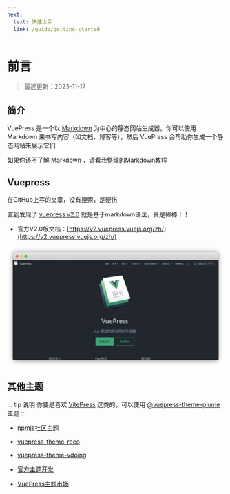 ```yaml
---
next:
  text: 快速上手
  link: /guide/getting-started
---
```


# 前言

> 最近更新：2023-11-17



## 简介

VuePress 是一个以 [Markdown](https://zh.wikipedia.org/wiki/Markdown) 为中心的静态网站生成器。你可以使用 Markdown 来书写内容（如文档、博客等），然后 VuePress 会帮助你生成一个静态网站来展示它们


如果你还不了解 Markdown ，[请看我整理的Markdown教程](https://yiov.top/daily/markdown/)



## Vuepress <Badge type="warning" text="v2.0" vertical="top" />


在GitHub上写的文章，没有搜索，是硬伤


直到发现了 [vuepress v2.0](https://github.com/vuepress/vuepress-next) 就是基于markdown语法，真是棒棒！！


* 官方V2.0版文档：[https://v2.vuepress.vuejs.org/zh/](https://v2.vuepress.vuejs.org/zh/)


![](./vuepress-01.png)



## 其他主题

::: tip 说明
你要是喜欢 [VitePress](https://vitepress.dev/) 这类的，可以使用 [@vuepress-theme-plume](https://pengzhanbo.cn/note/vuepress-theme-plume/) 主题
:::

* [npmjs社区主题](https://www.npmjs.com/search?q=keywords:vuepress-theme)

* [vuepress-theme-reco](http://v2.vuepress-reco.recoluan.com/)

* [vuepress-theme-vdoing](https://doc.xugaoyi.com/)

* [官方主题开发](https://v2.vuepress.vuejs.org/zh/advanced/theme.html)

* [VuePress主题市场](https://marketplace.vuejs.press/zh/themes/)

